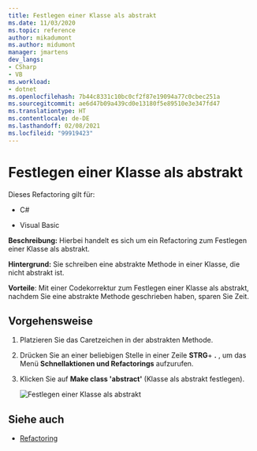 ```yaml
---
title: Festlegen einer Klasse als abstrakt
ms.date: 11/03/2020
ms.topic: reference
author: mikadumont
ms.author: midumont
manager: jmartens
dev_langs:
- CSharp
- VB
ms.workload:
- dotnet
ms.openlocfilehash: 7b44c8331c10bc0cf2f87e19094a77c0cbec251a
ms.sourcegitcommit: ae6d47b09a439cd0e13180f5e89510e3e347fd47
ms.translationtype: HT
ms.contentlocale: de-DE
ms.lasthandoff: 02/08/2021
ms.locfileid: "99919423"
---
```

# <a name="make-class-abstract"></a>Festlegen einer Klasse als abstrakt

Dieses Refactoring gilt für:

- C#

- Visual Basic

**Beschreibung:** Hierbei handelt es sich um ein Refactoring zum Festlegen einer Klasse als abstrakt.

**Hintergrund:** Sie schreiben eine abstrakte Methode in einer Klasse, die nicht abstrakt ist.

**Vorteile**:  Mit einer Codekorrektur zum Festlegen einer Klasse als abstrakt, nachdem Sie eine abstrakte Methode geschrieben haben, sparen Sie Zeit.

## <a name="how-to"></a>Vorgehensweise

1. Platzieren Sie das Caretzeichen in der abstrakten Methode.

2. Drücken Sie an einer beliebigen Stelle in einer Zeile **STRG**+ **.** , um das Menü **Schnellaktionen und Refactorings** aufzurufen.

3. Klicken Sie auf **Make class 'abstract'** (Klasse als abstrakt festlegen).

    ![Festlegen einer Klasse als abstrakt](media/make-class-abstract.png)

## <a name="see-also"></a>Siehe auch

- [Refactoring](../refactoring-in-visual-studio.md)
